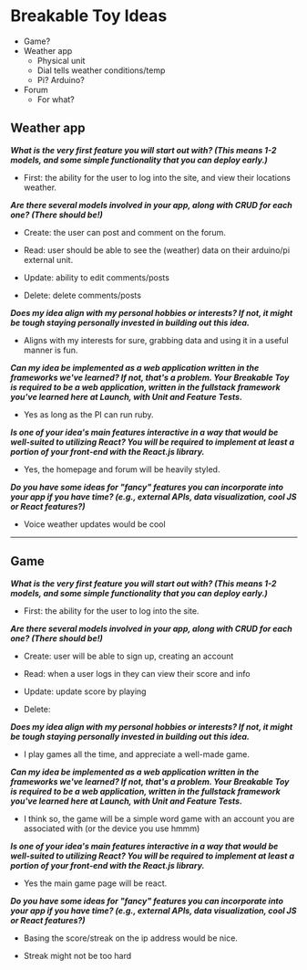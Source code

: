 # Breakable Toy Ideas

- Game?
- Weather app
  - Physical unit
  - Dial tells weather conditions/temp
  - Pi? Arduino?
- Forum
  - For what?

## Weather app

***What is the very first feature you will start out with? (This means 1-2 models, and some simple functionality that you can deploy early.)***

- First: the ability for the user to log into the site, and view their locations weather.

***Are there several models involved in your app, along with CRUD for each one? (There should be!)***

- Create: the user can post and comment on the forum.

- Read: user should be able to see the (weather) data on their arduino/pi external unit.

- Update: ability to edit comments/posts

- Delete: delete comments/posts

***Does my idea align with my personal hobbies or interests? If not, it might be tough staying personally invested in building out this idea.***

- Aligns with my interests for sure, grabbing data and using it in a useful manner is fun.

***Can my idea be implemented as a web application written in the frameworks we've learned? If not, that's a problem. Your Breakable Toy is required to be a web application, written in the fullstack framework you've learned here at Launch, with Unit and Feature Tests.***

- Yes as long as the PI can run ruby.

***Is one of your idea's main features interactive in a way that would be well-suited to utilizing React? You will be required to implement at least a portion of your front-end with the React.js library.***

- Yes, the homepage and forum will be heavily styled.

***Do you have some ideas for "fancy" features you can incorporate into your app if you have time? (e.g., external APIs, data visualization, cool JS or React features?)***

- Voice weather updates would be cool

---

## Game

***What is the very first feature you will start out with? (This means 1-2 models, and some simple functionality that you can deploy early.)***

- First: the ability for the user to log into the site.

***Are there several models involved in your app, along with CRUD for each one? (There should be!)***

- Create: user will be able to sign up, creating an account

- Read: when a user logs in they can view their score and info

- Update: update score by playing

- Delete:

***Does my idea align with my personal hobbies or interests? If not, it might be tough staying personally invested in building out this idea.***

- I play games all the time, and appreciate a well-made game.

***Can my idea be implemented as a web application written in the frameworks we've learned? If not, that's a problem. Your Breakable Toy is required to be a web application, written in the fullstack framework you've learned here at Launch, with Unit and Feature Tests.***

- I think so, the game will be a simple word game with an account you are associated with (or the device you use hmmm)

***Is one of your idea's main features interactive in a way that would be well-suited to utilizing React? You will be required to implement at least a portion of your front-end with the React.js library.***

- Yes the main game page will be react.

***Do you have some ideas for "fancy" features you can incorporate into your app if you have time? (e.g., external APIs, data visualization, cool JS or React features?)***

- Basing the score/streak on the ip address would be nice. 

- Streak might not be too hard 
